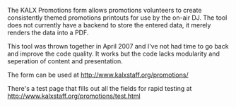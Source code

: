 The KALX Promotions form allows promotions volunteers to create consistently themed promotions printouts for use by the on-air DJ. The tool does not currently have a backend to store the entered data, it merely renders the data into a PDF.

This tool was thrown together in April 2007 and I've not had time to go back and improve the code quality. It works but the code lacks modularity and seperation of content and presentation.

The form can be used at http://www.kalxstaff.org/promotions/

There's a test page that fills out all the fields for rapid testing at http://www.kalxstaff.org/promotions/test.html